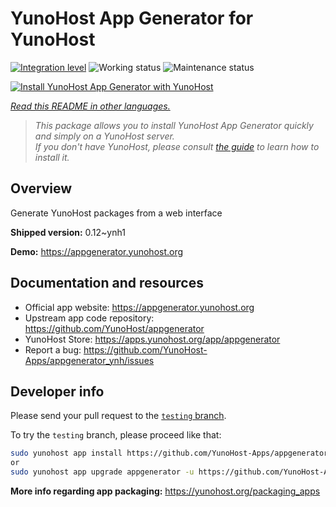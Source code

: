 <!--
N.B.: This README was automatically generated by <https://github.com/YunoHost/apps/tree/master/tools/readme_generator>
It shall NOT be edited by hand.
-->

# YunoHost App Generator for YunoHost

[![Integration level](https://dash.yunohost.org/integration/appgenerator.svg)](https://ci-apps.yunohost.org/ci/apps/appgenerator/) ![Working status](https://ci-apps.yunohost.org/ci/badges/appgenerator.status.svg) ![Maintenance status](https://ci-apps.yunohost.org/ci/badges/appgenerator.maintain.svg)

[![Install YunoHost App Generator with YunoHost](https://install-app.yunohost.org/install-with-yunohost.svg)](https://install-app.yunohost.org/?app=appgenerator)

*[Read this README in other languages.](./ALL_README.md)*

> *This package allows you to install YunoHost App Generator quickly and simply on a YunoHost server.*  
> *If you don't have YunoHost, please consult [the guide](https://yunohost.org/install) to learn how to install it.*

## Overview

Generate YunoHost packages from a web interface


**Shipped version:** 0.12~ynh1

**Demo:** <https://appgenerator.yunohost.org>
## Documentation and resources

- Official app website: <https://appgenerator.yunohost.org>
- Upstream app code repository: <https://github.com/YunoHost/appgenerator>
- YunoHost Store: <https://apps.yunohost.org/app/appgenerator>
- Report a bug: <https://github.com/YunoHost-Apps/appgenerator_ynh/issues>

## Developer info

Please send your pull request to the [`testing` branch](https://github.com/YunoHost-Apps/appgenerator_ynh/tree/testing).

To try the `testing` branch, please proceed like that:

```bash
sudo yunohost app install https://github.com/YunoHost-Apps/appgenerator_ynh/tree/testing --debug
or
sudo yunohost app upgrade appgenerator -u https://github.com/YunoHost-Apps/appgenerator_ynh/tree/testing --debug
```

**More info regarding app packaging:** <https://yunohost.org/packaging_apps>
